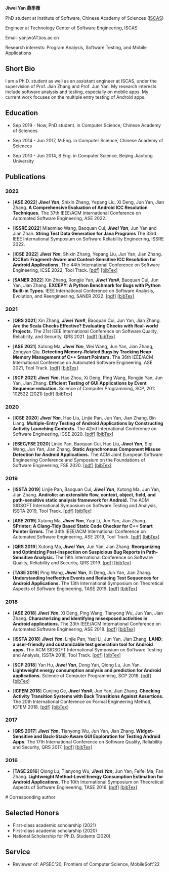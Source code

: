 <!--<body>
<div style="float:right;width:200px">
<img src="myPic.png">
</div>
</body>-->


**Jiwei Yan 燕季薇**

PhD student at Institute of Software, Chinese Academy of Sciences ([ISCAS](http://www.iscas.ac.cn/))

Engineer at Technology Center of Software Engineering, ISCAS

Email: yanjw(AT)ios.ac.cn

Research interests: Program Analysis, Software Testing, and Mobile Applications

## Short Bio
I am a Ph.D. student as well as an assistant engineer at ISCAS, under the supervision of Prof. Jian Zhang and Prof. Jun Yan.
My research interests include software analysis and testing, especially on mobile apps. 
My current work focuses on the multiple entry testing of Android apps.

## Education
* Sep 2019 - Now, PhD student. in Computer Science, Chinese Academy of Sciences

* Sep 2014 - Jun 2017, M.Eng. in Computer Science, Chinese Academy of Sciences

* Sep 2010 - Jun 2014, B.Eng. in Computer Science, Beijing Jiaotong University



## Publications

### 2022

* \[**ASE 2022**\] 
***Jiwei Yan***, Shixin Zhang, Yepang Liu, Xi Deng, Jun Yan, Jian Zhang.
**A Comprehensive Evaluation of Android ICC Resolution Techniques.**
The 37th IEEE/ACM International Conference on Automated Software Engineering, ASE 2022.

* \[**ISSRE 2022**\] 
Miaomiao Wang, Baoquan Cui, ***Jiwei Yan***, Jun Yan and Jian Zhan.
**String Test Data Generation for Java Programs**
The 33rd IEEE International Symposium on Software Reliability Engineering, ISSRE 2022.

* \[**ICSE 2022**\] 
***Jiwei Yan***, Shixin Zhang, Yepang Liu, Jun Yan, Jian Zhang.
**ICCBot: Fragment-Aware and Context-Sensitive ICC Resolution for Android Applications.**
The 44th International Conference on Software Engineering, ICSE 2022, Tool Track.
[[pdf]](pdf/icse22_iccbot.pdf) [[bibTex]](bib/bibTex.txt)

* \[**SANER 2022**\] 
Xin Zhang, Rongjie Yan, ***Jiwei Yan#***, Baoquan Cui, Jun Yan, Jian Zhang.
**EXCEPY: A Python Benchmark for Bugs with Python Built-in Types.**
IEEE International Conference on Software Analysis, Evolution, and Reengineering, SANER 2022.
[[pdf]](pdf/saner22excepy.pdf) [[bibTex]](bib/bibTex.txt)

### 2021
* \[**QRS 2021**\] 
Xin Zhang, ***Jiwei Yan#***, Baoquan Cui, Jun Yan, Jian Zhang.
**Are the Scala Checks Effective? Evaluating Checks with Real-world Projects.**
The 21st IEEE International Conference on Software Quality, Reliability, and Security, QRS 2021. 
[[pdf]](pdf/qrs21scala.pdf) [[bibTex]](bib/bibTex.txt)

* \[**ASE 2021**\] 
Xutong Ma, ***Jiwei Yan***, Wei Wang, Jun Yan, Jian Zhang, Zongyan Qiu.
**Detecting Memory-Related Bugs by Tracking Heap Memory Management of C++ Smart Pointers.**
The 36th IEEE/ACM International Conference on Automated Software Engineering, ASE 2021, Tool Track. 
[[pdf]](pdf/ase21_sp.pdf) [[bibTex]](bib/bibTex.txt)

* \[**SCP 2021**\] ***Jiwei Yan***, Hao Zhou, Xi Deng, Ping Wang, Rongjie Yan, Jun Yan, Jian Zhang.
**Efficient Testing of GUI Applications by Event Sequence reduction.**
Science of Computer Programming, SCP, 201: 102522 (2021)
[[pdf]](pdf/scp21_chard.pdf) [[bibTex]](bib/bibTex.txt)

### 2020

* \[**ICSE 2020**\] ***Jiwei Yan***, Hao Liu, Linjie Pan, Jun Yan, Jian Zhang, Bin Liang. 
**Multiple-Entry Testing of Android Applications by Constructing Activity Launching Contexts.**
The 42nd International Conference on Software Engineering, ICSE 2020.
[[pdf]](pdf/icse20_fax.pdf) [[bibTex]](bib/bibTex.txt)

* \[**ESEC/FSE 2020**\] Linjie Pan, Baoquan Cui, Hao Liu, ***Jiwei Yan***, Siqi Wang, Jun Yan, Jian Zhang. 
**Static Asynchronous Component Misuse Detection for Android Applications.**
The ACM Joint European Software Engineering Conference and Symposium on the Foundations of Software Engineering, FSE 2020.
[[pdf]](pdf/fse20_async.pdf) [[bibTex]](bib/bibTex.txt)


### 2019

* \[**ISSTA 2019**\] Linjie Pan, Baoquan Cui, ***Jiwei Yan***, Xutong Ma, Jun Yan, Jian Zhang.
**Androlic: an extensible flow, context, object, field, and path-sensitive static analysis framework for Android.**
The ACM SIGSOFT International Symposium on Software Testing and Analysis, ISSTA 2019, Tool Track.
[[pdf]](pdf/issta19_androlic.pdf) [[bibTex]](bib/bibTex.txt)

* \[**ASE 2019**\] Xutong Ma, ***Jiwei Yan***, Yaqi Li, Jun Yan, Jian Zhang.
**SPrinter: A Clang-Tidy Based Static Code Checker for C++ Smart Pointer Errors.**
The 34th IEEE/ACM International Conference on Automated Software Engineering, ASE 2019, Tool Track.
[[pdf]](pdf/ase19_smartpointer.pdf) [[bibTex]](bib/bibTex.txt)

* \[**QRS 2019**\] Xutong Ma, ***Jiwei Yan***, Jun Yan, Jian Zhang.
**Reorganizing and Optimizing Post-Inspection on Suspicious Bug Reports in Path-Sensitive Analysis.**
The 19th International Conference on Software Quality, Reliability and Security, QRS 2019.
[[pdf]](pdf/qrs19_report.pdf) [[bibTex]](bib/bibTex.txt)

* \[**TASE 2019**\] Ping Wang, ***Jiwei Yan***, Xi Deng, Jun Yan, Jian Zhang.
**Understanding Ineffective Events and Reducing Test Sequences for Android Applications.**
The 13th International Symposium on Theoretical Aspects of Software Engineering, TASE 2019.
[[pdf]](pdf/tase19_ineffective.pdf) [[bibTex]](bib/bibTex.txt)

### 2018

* \[**ASE 2018**\] ***Jiwei Yan***, Xi Deng, Ping Wang, Tianyong Wu, Jun Yan, Jian Zhang.
**Characterizing and identifying misexposed activities in Android applications.** 
The 33th IEEE/ACM International Conference on Automated Software Engineering, ASE 2018.
[[pdf]](pdf/ase18_misexpose.pdf) [[bibTex]](bib/bibTex.txt)

* \[**ISSTA 2018**\] ***Jiwei Yan***, Linjie Pan, Yaqi Li, Jun Yan, Jian Zhang.
**LAND: a user-friendly and customizable test generation tool for Android apps.**
The ACM SIGSOFT International Symposium on Software Testing and Analysis, ISSTA 2018, Tool Track.
[[pdf]](pdf/issta18_land.pdf) [[bibTex]](bib/bibTex.txt)

* \[**SCP 2018**\] Yan Hu, ***Jiwei Yan***, Dong Yan, Qiong Lu, Jun Yan.
**Lightweight energy consumption analysis and prediction for Android applications.** 
Science of Computer Programming, SCP 2018.
[[pdf]](pdf/scp18_energy.pdf) [[bibTex]](bib/bibTex.txt)

* \[**ICFEM 2018**\] Cunjing Ge, ***Jiwei Yan#***, Jun Yan, Jian Zhang.
**Checking Activity Transition Systems with Back Transitions Against Assertions.**
The 20th International Conference on Formal Engineering Method, ICFEM 2018. 
[[pdf]](pdf/icfem18_backTransition.pdf) [[bibTex]](bib/bibTex.txt)

### 2017

* \[**QRS 2017**\] ***Jiwei Yan***, Tianyong Wu, Jun Yan, Jian Zhang.
**Widget-Sensitive and Back-Stack-Aware GUI Exploration for Testing Android Apps.**
The 17th International Conference on Software Quality, Reliability and Security, QRS 2017. 
[[pdf]](pdf/qrs17_land.pdf) [[bibTex]](bib/bibTex.txt)

### 2016

* \[**TASE 2016**\] Qiong Lu, Tianyong Wu, ***Jiwei Yan***, Jun Yan, Feifei Ma, Fan Zhang.
**Lightweight Method-Level Energy Consumption Estimation for Android Applications.**
The 10th International Symposium on Theoretical Aspects of Software Engineering, TASE 2016.
[[pdf]](pdf/tase16_energy.pdf) [[bibTex]](bib/bibTex.txt)

\# Corresponding author

## Selected Honors
* First-class academic scholarship (2021)
* First-class academic scholarship (2020)
* National Scholarship for Ph.D. Students (2020)

## Service
* Reviewer of: APSEC'20, Frontiers of Computer Science, MobileSoft'22
